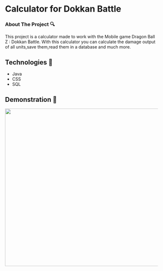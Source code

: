 # Calculator for Dokkan Battle
### About The Project :mag:
This project is a calculator made to work with the Mobile game Dragon Ball Z : Dokkan Battle. With this calculator you can calculate the damage output of all units,save them,read them in a database and much more.
## Technologies :rocket:
<ul>
  <li>Java</ li>
  <li>CSS</ li>  
  <li>SQL</ li> 
</ul>


## Demonstration :gift:
<p align="center">
  <img height="520" src="src/calc.gif" />
</p>


